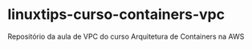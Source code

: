 # linuxtips-curso-containers-vpc
Repositório da aula de VPC do curso Arquitetura de Containers na AWS
